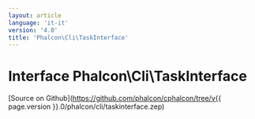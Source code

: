 ```yaml
---
layout: article
language: 'it-it'
version: '4.0'
title: 'Phalcon\Cli\TaskInterface'
---
```

# Interface **Phalcon\Cli\TaskInterface**

[Source on Github](https://github.com/phalcon/cphalcon/tree/v{{ page.version }}.0/phalcon/cli/taskinterface.zep)